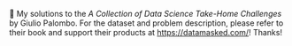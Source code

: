 :sunflower: My solutions to the *A Collection of Data Science Take-Home Challenges* by Giulio Palombo. For the dataset and problem description, please
refer to their book and support their products at https://datamasked.com/! Thanks!
